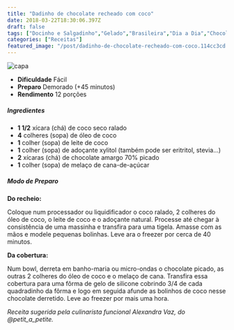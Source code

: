 ```yaml
---
title: "Dadinho de chocolate recheado com coco"
date: 2018-03-22T18:30:06.397Z
draft: false
tags: ["Docinho e Salgadinho","Gelado","Brasileira","Dia a Dia","Chocolate","Receitas","Receitas com chocolate","Receitas com frutas","Receitas simples e fáceis"]
categories: ["Receitas"]
featured_image: "/post/dadinho-de-chocolate-recheado-com-coco.114cc3cd.jpeg"
---
```


![capa](/post/dadinho-de-chocolate-recheado-com-coco.114cc3cd.jpeg)

*   **Dificuldade** Fácil
*   **Preparo** Demorado (+45 minutos)
*   **Rendimento** 12 porções

##### Ingredientes

*   **1 1/2** xícara (chá) de coco seco ralado
*   **4** colheres (sopa) de óleo de coco
*   **1** colher (sopa) de leite de coco
*   **1** colher (sopa) de adoçante xylitol (também pode ser eritritol, stevia...)
*   **2** xícaras (chá) de chocolate amargo 70% picado
*   **1** colher (sopa) de melaço de cana-de-açúcar

##### Modo de Preparo

**Do recheio:**

Coloque num processador ou liquidificador o coco ralado, 2 colheres do óleo de coco, o leite de coco e o adoçante natural. Processe até chegar à consistência de uma massinha e transfira para uma tigela. Amasse com as mãos e modele pequenas bolinhas. Leve ara o freezer por cerca de 40 minutos.

**Da cobertura:**

Num bowl, derreta em banho-maria ou micro-ondas o chocolate picado, as outras 2 colheres do óleo de coco e o melaço de cana. Transfira essa cobertura para uma fôrma de gelo de silicone cobrindo 3/4 de cada quadradinho da fôrma e logo em seguida afunde as bolinhos de coco nesse chocolate derretido. Leve ao freezer por mais uma hora.

_Receita sugerida pela culinarista funcional Alexandra Vaz, do @petit\_a\_petite._

